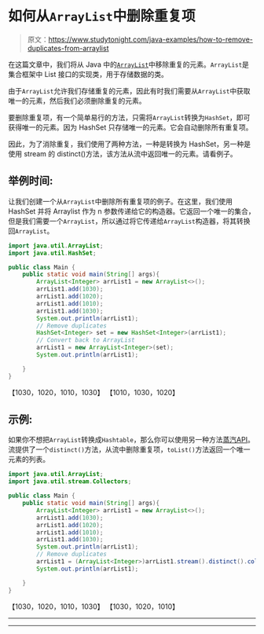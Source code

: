 # 如何从`ArrayList`中删除重复项

> 原文：<https://www.studytonight.com/java-examples/how-to-remove-duplicates-from-arraylist>

在这篇文章中，我们将从 Java 中的[`ArrayList`](https://www.studytonight.com/java/arraylist-in-collection-framework.php)中移除重复的元素。`ArrayList`是集合框架中 List 接口的实现类，用于存储数据的类。

由于`ArrayList`允许我们存储重复的元素，因此有时我们需要从`ArrayList`中获取唯一的元素，然后我们必须删除重复的元素。

要删除重复项，有一个简单易行的方法，只需将`ArrayList`转换为`HashSet`，即可获得唯一的元素。因为 HashSet 只存储唯一的元素。它会自动删除所有重复项。

因此，为了消除重复，我们使用了两种方法，一种是转换为 HashSet，另一种是使用 stream 的 distinct()方法，该方法从流中返回唯一的元素。请看例子。

## 举例时间:

让我们创建一个从`ArrayList`中删除所有重复项的例子。在这里，我们使用 HashSet 并将 Arraylist 作为 n 参数传递给它的构造器。它返回一个唯一的集合，但是我们需要一个`ArrayList`，所以通过将它传递给`ArrayList`构造器，将其转换回`ArrayList`。

```java
import java.util.ArrayList;
import java.util.HashSet;

public class Main {
	public static void main(String[] args){
		ArrayList<Integer> arrList1 = new ArrayList<>();
		arrList1.add(1030);
		arrList1.add(1020);
		arrList1.add(1010);
		arrList1.add(1030);
		System.out.println(arrList1);
		// Remove duplicates
		HashSet<Integer> set = new HashSet<Integer>(arrList1);
		// Convert back to ArrayList
		arrList1 = new ArrayList<Integer>(set); 
		System.out.println(arrList1);

	}
}
```

【1030，1020，1010，1030】
【1010，1030，1020】

## 示例:

如果你不想把`ArrayList`转换成`Hashtable`，那么你可以使用另一种方法[蒸汽API](https://www.studytonight.com/java-8/java-8-stream-api)。流提供了一个`distinct()`方法，从流中删除重复项，`toList()`方法返回一个唯一元素的列表。

```java
import java.util.ArrayList;
import java.util.stream.Collectors;

public class Main {
	public static void main(String[] args){
		ArrayList<Integer> arrList1 = new ArrayList<>();
		arrList1.add(1030);
		arrList1.add(1020);
		arrList1.add(1010);
		arrList1.add(1030);
		System.out.println(arrList1);
		// Remove duplicates
		arrList1 = (ArrayList<Integer>)arrList1.stream().distinct().collect(Collectors.toList()); 
		System.out.println(arrList1);

	}
}
```

【1030，1020，1010，1030】
【1030，1020，1010】

* * *

* * *